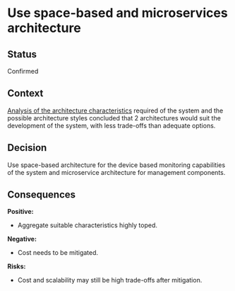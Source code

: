 # Use space-based and microservices architecture

## Status

Confirmed

## Context

[Analysis of the architecture characteristics](../2.DetailedSolution/ArchitecturePatterns.md) required of the system and the possible architecture styles concluded that 2 architectures would suit the development of the system, with less trade-offs than adequate options.

## Decision

Use space-based architecture for the device based monitoring capabilities of the system and microservice architecture for management components.

## Consequences

**Positive:**

- Aggregate suitable characteristics highly toped.

**Negative:**

- Cost needs to be mitigated.

**Risks:**

- Cost and scalability may still be high trade-offs after mitigation.
